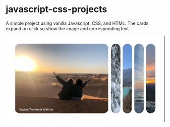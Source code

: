 # javascript-css-projects

A simple project using vanilla Javascript, CSS, and HTML. The cards expand on click so show the image and corresponding text. 

![alt text](ExpandingCards/images/expandingCard2.jpeg)
